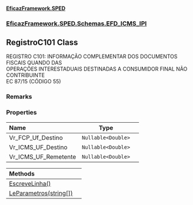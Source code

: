 #### [EficazFramework.SPED](EficazFrameworkSPED.md 'EficazFramework SPED')
### [EficazFramework.SPED.Schemas.EFD_ICMS_IPI](EficazFramework.SPED.Schemas.EFD_ICMS_IPI.md 'EficazFramework.SPED.Schemas.EFD_ICMS_IPI')

## RegistroC101 Class

REGISTRO C101: INFORMAÇÃO COMPLEMENTAR DOS DOCUMENTOS FISCAIS QUANDO DAS  
OPERAÇÕES INTERESTADUAIS DESTINADAS A CONSUMIDOR FINAL NÃO CONTRIBUINTE  
EC 87/15 (CÓDIGO 55)

### Remarks
### Properties

| Name | Type | |
| :--- | :---: | :--- |
| Vr_FCP_Uf_Destino | `Nullable<Double>` |  |
| Vr_ICMS_UF_Destino | `Nullable<Double>` |  |
| Vr_ICMS_UF_Remetente | `Nullable<Double>` |  |

| Methods | |
| :--- | :--- |
| [EscreveLinha()](EficazFramework.SPED.Schemas.EFD_ICMS_IPI/RegistroC101/EscreveLinha().md 'EficazFramework.SPED.Schemas.EFD_ICMS_IPI.RegistroC101.EscreveLinha()') | |
| [LeParametros(string[])](EficazFramework.SPED.Schemas.EFD_ICMS_IPI/RegistroC101/LeParametros(string[]).md 'EficazFramework.SPED.Schemas.EFD_ICMS_IPI.RegistroC101.LeParametros(string[])') | |
